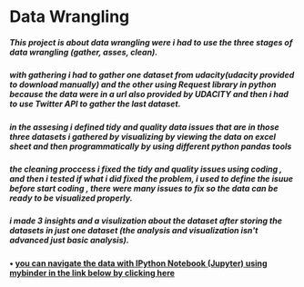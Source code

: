# Data Wrangling
##### This project is about data wrangling were i had to use the three stages of data wrangling (gather, asses, clean).
##### with gathering i had to gather one dataset from udacity(udacity provided to download manually) and the other using Request library in python because the data were in a url also provided by UDACITY and then i had to use Twitter API to gather the last dataset.

##### in the assesing i defined tidy and quality data issues that are in those three datasets i gathered by visualizing by viewing the data on excel sheet and then programmatically by using different python pandas tools

##### the cleaning proccess i fixed the tidy and quality issues using coding , and then i tested if what i did fixed the problem, i used to define the isuue before start coding , there were many issues to fix so the data can be ready to be visualized properly.
##### i made 3 insights and a visulization about the dataset after storing the datasets in just one dataset (the analysis and visualization isn't advanced just basic analysis).
#### • [you can navigate the data with IPython Notebook (Jupyter) using mybinder in the link below by clicking here](https://mybinder.org/v2/gh/samedhaa/Wrangle-and-Analyze-Data-Udacity-Data-Analysis-Project04/master)  
